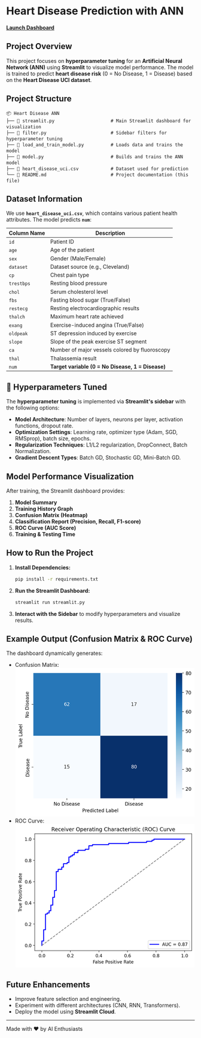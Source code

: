 # Heart Disease Prediction with ANN 

**[Launch Dashboard](https://dlm-ann-mwywtgxhncktibrtpnadkz.streamlit.app/)**

##  Project Overview
This project focuses on **hyperparameter tuning** for an **Artificial Neural Network (ANN)** using **Streamlit** to visualize model performance. The model is trained to predict **heart disease risk** (0 = No Disease, 1 = Disease) based on the **Heart Disease UCI dataset**.

##  Project Structure
```
📦 Heart Disease ANN
├── 📜 streamlit.py                     # Main Streamlit dashboard for visualization
├── 📜 filter.py                        # Sidebar filters for hyperparameter tuning
├── 📜 load_and_train_model.py          # Loads data and trains the model
├── 📜 model.py                         # Builds and trains the ANN model
├── 📜 heart_disease_uci.csv            # Dataset used for prediction
└── 📜 README.md                        # Project documentation (this file)
```

##  Dataset Information
We use **`heart_disease_uci.csv`**, which contains various patient health attributes. The model predicts **`num`**:

| Column Name | Description |
|------------|-------------|
| `id` | Patient ID |
| `age` | Age of the patient |
| `sex` | Gender (Male/Female) |
| `dataset` | Dataset source (e.g., Cleveland) |
| `cp` | Chest pain type |
| `trestbps` | Resting blood pressure |
| `chol` | Serum cholesterol level |
| `fbs` | Fasting blood sugar (True/False) |
| `restecg` | Resting electrocardiographic results |
| `thalch` | Maximum heart rate achieved |
| `exang` | Exercise-induced angina (True/False) |
| `oldpeak` | ST depression induced by exercise |
| `slope` | Slope of the peak exercise ST segment |
| `ca` | Number of major vessels colored by fluoroscopy |
| `thal` | Thalassemia result |
| `num` | **Target variable (0 = No Disease, 1 = Disease)** |

## 🔧 Hyperparameters Tuned
The **hyperparameter tuning** is implemented via **Streamlit's sidebar** with the following options:
- **Model Architecture**: Number of layers, neurons per layer, activation functions, dropout rate.
- **Optimization Settings**: Learning rate, optimizer type (Adam, SGD, RMSprop), batch size, epochs.
- **Regularization Techniques**: L1/L2 regularization, DropConnect, Batch Normalization.
- **Gradient Descent Types**: Batch GD, Stochastic GD, Mini-Batch GD.

##  Model Performance Visualization
After training, the Streamlit dashboard provides:
1. **Model Summary** 
2. **Training History Graph** 
3. **Confusion Matrix (Heatmap)** 
4. **Classification Report (Precision, Recall, F1-score)** 
5. **ROC Curve (AUC Score)** 
6. **Training & Testing Time** 

##  How to Run the Project
1. **Install Dependencies:**
    ```sh
    pip install -r requirements.txt
    ```
2. **Run the Streamlit Dashboard:**
    ```sh
    streamlit run streamlit.py
    ```
3. **Interact with the Sidebar** to modify hyperparameters and visualize results.

##  Example Output (Confusion Matrix & ROC Curve)
The dashboard dynamically generates:
- Confusion Matrix:
  ![Confusion Matrix](confusion_matrix.png)
- ROC Curve:
  ![ROC Curve](roc_curve.png)

##  Future Enhancements
- Improve feature selection and engineering.
- Experiment with different architectures (CNN, RNN, Transformers).
- Deploy the model using **Streamlit Cloud**.

---
Made with ❤ by AI Enthusiasts 
